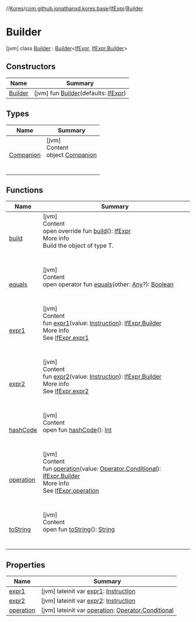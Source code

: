 //[Kores](../../../index.md)/[com.github.jonathanxd.kores.base](../../index.md)/[IfExpr](../index.md)/[Builder](index.md)



# Builder  
 [jvm] class [Builder](index.md) : [Builder](../../../com.github.jonathanxd.kores.builder/-builder/index.md)<[IfExpr](../index.md), [IfExpr.Builder](index.md)>    


## Constructors  
  
|  Name|  Summary| 
|---|---|
| <a name="com.github.jonathanxd.kores.base/IfExpr.Builder/Builder/#com.github.jonathanxd.kores.base.IfExpr/PointingToDeclaration/"></a>[Builder](-builder.md)| <a name="com.github.jonathanxd.kores.base/IfExpr.Builder/Builder/#com.github.jonathanxd.kores.base.IfExpr/PointingToDeclaration/"></a> [jvm] fun [Builder](-builder.md)(defaults: [IfExpr](../index.md))   <br>


## Types  
  
|  Name|  Summary| 
|---|---|
| <a name="com.github.jonathanxd.kores.base/IfExpr.Builder.Companion///PointingToDeclaration/"></a>[Companion](-companion/index.md)| <a name="com.github.jonathanxd.kores.base/IfExpr.Builder.Companion///PointingToDeclaration/"></a>[jvm]  <br>Content  <br>object [Companion](-companion/index.md)  <br><br><br>


## Functions  
  
|  Name|  Summary| 
|---|---|
| <a name="com.github.jonathanxd.kores.base/IfExpr.Builder/build/#/PointingToDeclaration/"></a>[build](build.md)| <a name="com.github.jonathanxd.kores.base/IfExpr.Builder/build/#/PointingToDeclaration/"></a>[jvm]  <br>Content  <br>open override fun [build](build.md)(): [IfExpr](../index.md)  <br>More info  <br>Build the object of type T.  <br><br><br>
| <a name="kotlin/Any/equals/#kotlin.Any?/PointingToDeclaration/"></a>[equals](../../../com.github.jonathanxd.kores.util/-simple-resolver/index.md#%5Bkotlin%2FAny%2Fequals%2F%23kotlin.Any%3F%2FPointingToDeclaration%2F%5D%2FFunctions%2F-427383591)| <a name="kotlin/Any/equals/#kotlin.Any?/PointingToDeclaration/"></a>[jvm]  <br>Content  <br>open operator fun [equals](../../../com.github.jonathanxd.kores.util/-simple-resolver/index.md#%5Bkotlin%2FAny%2Fequals%2F%23kotlin.Any%3F%2FPointingToDeclaration%2F%5D%2FFunctions%2F-427383591)(other: [Any](https://kotlinlang.org/api/latest/jvm/stdlib/kotlin/-any/index.html)?): [Boolean](https://kotlinlang.org/api/latest/jvm/stdlib/kotlin/-boolean/index.html)  <br><br><br>
| <a name="com.github.jonathanxd.kores.base/IfExpr.Builder/expr1/#com.github.jonathanxd.kores.Instruction/PointingToDeclaration/"></a>[expr1](expr1.md)| <a name="com.github.jonathanxd.kores.base/IfExpr.Builder/expr1/#com.github.jonathanxd.kores.Instruction/PointingToDeclaration/"></a>[jvm]  <br>Content  <br>fun [expr1](expr1.md)(value: [Instruction](../../../com.github.jonathanxd.kores/-instruction/index.md)): [IfExpr.Builder](index.md)  <br>More info  <br>See [IfExpr.expr1](../expr1.md)  <br><br><br>
| <a name="com.github.jonathanxd.kores.base/IfExpr.Builder/expr2/#com.github.jonathanxd.kores.Instruction/PointingToDeclaration/"></a>[expr2](expr2.md)| <a name="com.github.jonathanxd.kores.base/IfExpr.Builder/expr2/#com.github.jonathanxd.kores.Instruction/PointingToDeclaration/"></a>[jvm]  <br>Content  <br>fun [expr2](expr2.md)(value: [Instruction](../../../com.github.jonathanxd.kores/-instruction/index.md)): [IfExpr.Builder](index.md)  <br>More info  <br>See [IfExpr.expr2](../expr2.md)  <br><br><br>
| <a name="kotlin/Any/hashCode/#/PointingToDeclaration/"></a>[hashCode](../../../com.github.jonathanxd.kores.util/-simple-resolver/index.md#%5Bkotlin%2FAny%2FhashCode%2F%23%2FPointingToDeclaration%2F%5D%2FFunctions%2F-427383591)| <a name="kotlin/Any/hashCode/#/PointingToDeclaration/"></a>[jvm]  <br>Content  <br>open fun [hashCode](../../../com.github.jonathanxd.kores.util/-simple-resolver/index.md#%5Bkotlin%2FAny%2FhashCode%2F%23%2FPointingToDeclaration%2F%5D%2FFunctions%2F-427383591)(): [Int](https://kotlinlang.org/api/latest/jvm/stdlib/kotlin/-int/index.html)  <br><br><br>
| <a name="com.github.jonathanxd.kores.base/IfExpr.Builder/operation/#com.github.jonathanxd.kores.operator.Operator.Conditional/PointingToDeclaration/"></a>[operation](operation.md)| <a name="com.github.jonathanxd.kores.base/IfExpr.Builder/operation/#com.github.jonathanxd.kores.operator.Operator.Conditional/PointingToDeclaration/"></a>[jvm]  <br>Content  <br>fun [operation](operation.md)(value: [Operator.Conditional](../../../com.github.jonathanxd.kores.operator/-operator/-conditional/index.md)): [IfExpr.Builder](index.md)  <br>More info  <br>See [IfExpr.operation](../operation.md)  <br><br><br>
| <a name="kotlin/Any/toString/#/PointingToDeclaration/"></a>[toString](../../../com.github.jonathanxd.kores.util/-simple-resolver/index.md#%5Bkotlin%2FAny%2FtoString%2F%23%2FPointingToDeclaration%2F%5D%2FFunctions%2F-427383591)| <a name="kotlin/Any/toString/#/PointingToDeclaration/"></a>[jvm]  <br>Content  <br>open fun [toString](../../../com.github.jonathanxd.kores.util/-simple-resolver/index.md#%5Bkotlin%2FAny%2FtoString%2F%23%2FPointingToDeclaration%2F%5D%2FFunctions%2F-427383591)(): [String](https://kotlinlang.org/api/latest/jvm/stdlib/kotlin/-string/index.html)  <br><br><br>


## Properties  
  
|  Name|  Summary| 
|---|---|
| <a name="com.github.jonathanxd.kores.base/IfExpr.Builder/expr1/#/PointingToDeclaration/"></a>[expr1](expr1.md)| <a name="com.github.jonathanxd.kores.base/IfExpr.Builder/expr1/#/PointingToDeclaration/"></a> [jvm] lateinit var [expr1](expr1.md): [Instruction](../../../com.github.jonathanxd.kores/-instruction/index.md)   <br>
| <a name="com.github.jonathanxd.kores.base/IfExpr.Builder/expr2/#/PointingToDeclaration/"></a>[expr2](expr2.md)| <a name="com.github.jonathanxd.kores.base/IfExpr.Builder/expr2/#/PointingToDeclaration/"></a> [jvm] lateinit var [expr2](expr2.md): [Instruction](../../../com.github.jonathanxd.kores/-instruction/index.md)   <br>
| <a name="com.github.jonathanxd.kores.base/IfExpr.Builder/operation/#/PointingToDeclaration/"></a>[operation](operation.md)| <a name="com.github.jonathanxd.kores.base/IfExpr.Builder/operation/#/PointingToDeclaration/"></a> [jvm] lateinit var [operation](operation.md): [Operator.Conditional](../../../com.github.jonathanxd.kores.operator/-operator/-conditional/index.md)   <br>

